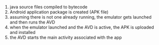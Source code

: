 1) java source files compiled to bytecode
2) Android application package is created (APK file)
3) assuming there is not one already running, the emulator gets launched and then runs the AVD
4) when the emulator launched and the AVD is active, the APK is uploaded and installed
5) the AVD starts the main activity associated with the app
